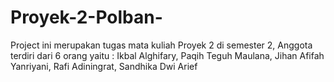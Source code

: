 # Proyek-2-Polban-
Project ini merupakan tugas mata kuliah Proyek 2 di semester 2, Anggota terdiri dari 6 orang yaitu : Ikbal Alghifary, Paqih Teguh Maulana, Jihan Afifah Yanriyani, Rafi Adiningrat, Sandhika Dwi Arief
